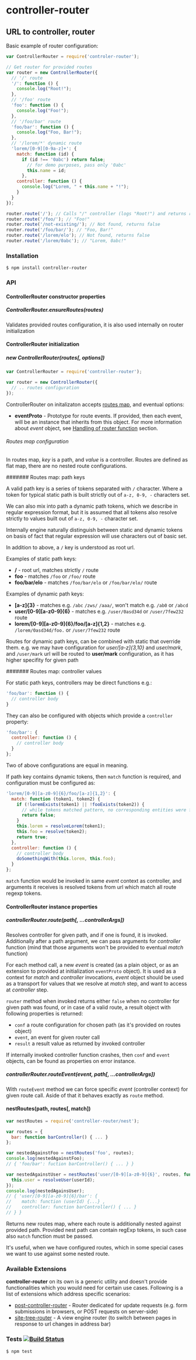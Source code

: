 # controller-router
## URL to controller, router

Basic example of router configuration:

```javascript
var ControllerRouter = require('controler-router');

// Get router for provided routes
var router = new ControllerRouter({
  // '/' route
  '/': function () {
    console.log("Root!");
  },
  // '/foo' route
  'foo': function () {
    console.log("Foo!");
  },
  // '/foo/bar' route
  'foo/bar': function () {
    console.log("Foo, Bar!");
  },
  // '/lorem/*' dynamic route
  'lorem/[0-9][0-9a-z]+': {
    match: function (id) {
      if (id !== '0abc') return false;
        // for demo purposes, pass only '0abc'
        this.name = id;
      },
    controller: function () {
      console.log("Lorem, " + this.name + "!");
    }
  }
});

router.route('/'); // Calls "/" controller (logs "Root!") and returns route call event object
router.route('/foo/'); // "Foo!"
router.route('/not-existing/'); // Not found, returns false
router.route('/foo/bar/'); // "Foo, Bar!"
router.route('/lorem/elo'); // Not found, returns false
router.route('/lorem/0abc'); // "Lorem, 0abc!"
```

### Installation

	$ npm install controller-router

### API
#### ControllerRouter constructor properties
##### ControllerRouter.ensureRoutes(routes)

Validates provided routes configuration, it is also used internally on router initialization

#### ControllerRouter initialization
##### new ControllerRouter(routes[, options])

```javascript
var ControllerRouter = require('controller-router');

var router = new ControllerRouter({
  // .. routes configuration
});
```

ControllerRouter on initalizaton accepts [routes map](#routes-map-configuration), and eventual options:
- __eventProto__ - Prototype for route events. If provided, then each event, will be an instance that inherits from this object.
For more information about _event_ object, see [Handling of router function](https://github.com/medikoo/controller-router#handling-of-router-function) section.

###### Routes map configuration

In routes map, _key_ is a path, and _value_ is a controller. Routes are defined as flat map, there are no nested route configurations.

####### Routes map: path keys

A valid path key is a series of tokens separated with `/` character. Where a token for typical static path is built strictly out of `a-z, 0-9, -` characters set.

We can also mix into path a dynamic path tokens, which we describe in regular expression format, but it is assumed that all tokens also resolve strictly to values built out of  `a-z, 0-9, -` character set.

Internally engine naturally distinguish between static and dynamic tokens on basis of fact that regular expression will use characters out of basic set.

In addition to above, a `/` key is understood as root url.

Examples of static path keys:
- __/__ - root url, matches strictly `/` route
- __foo__ - matches `/foo` or `/foo/` route
- __foo/bar/elo__ - matches `/foo/bar/elo` or `/foo/bar/elo/` route

Examples of dynamic path keys:
- __[a-z]{3}__ - matches e.g. `/abc` `/zws/` `/aaa/`, won't match e.g. `/ab0` or `/abcd`
- __user/[0-9][a-z0-9]{6}__ - matches e.g. `/user/0asd34d` or `/user/7few232` route
- __lorem/[0-9][a-z0-9]{6}/foo/[a-z]{1,2}__ - matches e.g. `/lorem/0asd34d/foo.` or `/user/7few232` route

Routes for dynamic path keys, can be combined with static that override them. e.g. we may have configuration for _user/[a-z]{3,10}_ and _user/mark_, and `/user/mark` url will be routed to __user/mark__ configuration, as it has higher specifity for given path

####### Routes map: controller values

For static path keys, controllers may be direct functions e.g.:
```javascript
'foo/bar': function () {
  // controller body
}
```

They can also be configured with objects which provide a `controller` property:
```javascript
'foo/bar': {
  controller: function () {
    // controller body
  }
};
```

Two of above configurations are equal in meaning.

If path key contains dynamic tokens, then `match` function is required, and configuration must be configured as:

```javascript
'lorem/[0-9][a-z0-9]{6}/foo/[a-z]{1,2}': {
  match: function (token1, token2) {
    if (!loremExists(token1) || !fooExists(token2)) {
      // while tokens matched pattern, no corresponding entities were found
      return false;
    }
    this.lorem = resolveLorem(token1);
    this.foo = resolve(token2);
    return true;
  },
  controller: function () {
    // controller body
    doSomethingWith(this.lorem, this.foo);
  }
};
```

`match` function would be invoked in same _event_ context as controller, and arguments it receives is resolved tokens from url which match all route regexp tokens.

#### ControllerRouter instance properties
##### controllerRouter.route(path[, ...controllerArgs])

Resolves controller for given path, and if one is found, it is invoked. Additionally after a path argument, we can pass arguments for _controller_ function (mind that those arguments won't be provided to eventual _match_ function)

For each method call, a new _event_ is created (as a plain object, or as an extension to provided at initialization `eventProto` object).
It is used as a context for _match_ and _controller_ invocations, _event_ object should be used as a transport for values that we resolve at _match_ step, and want to access at _controller_ step.

`router` method when invoked returns either `false` when no controller for given path was found, or in case of a valid route, a result object with following properties is returned:
- `conf` a route configuration for chosen path (as it's provided on routes object)
- `event`, an event for given router call
- `result` a result value as returned by invoked controller

If internally invoked controller function crashes, then `conf` and `event` objects, can be found as properties on error instance.

##### controllerRouter.routeEvent(event, path[, ...controllerArgs])

With `routeEvent` method we can force specific _event_ (controller context) for given route call. Aside of that it behaves exactly as `route` method.

#### nestRoutes(path, routes[, match])

```javascript
var nestRoutes = require('controller-router/nest');

var routes = {
  bar: function barController() { ... }
};

var nestedAgainstFoo = nestRoutes('foo', routes);
console.log(nestedAgainstFoo);
// { 'foo/bar': fuction barController() { ... } }

var nestedAgainstUser = nestRoutes('user/[0-9][a-z0-9]{6}', routes, function (userId) {
  this.user = resolveUser(userId);
});
console.log(nestedAgainsUser);
// { 'user/[0-9][a-z0-9]{6}/bar': {
//    match: function (userId) {...} ,
//    controller: function barController() { ... }
// } }
```

Returns new routes map, where each route is additionally nested against provided path.
Provided nest path can contain regExp tokens, in such case also `match` function must be passed.

It's useful, when we have configured routes, which in some special cases we want to use against some nested route.

### Available Extensions

__controller-router__ on its own is a generic utility and doesn't provide functionalities which you would need for certain use cases. Following is a list of extensions which address specific scenarios:

- [post-controller-router](https://github.com/medikoo/post-controller-router#post-controller-router) -  Router dedicated for update requests (e.g. form submissions in browsers, or POST requests on server-side)
- [site-tree-router](https://github.com/medikoo/site-tree-router#site-tree-router) - A view engine router (to switch between pages in response to url changes in address bar)

### Tests [![Build Status](https://travis-ci.org/medikoo/controller-router.svg)](https://travis-ci.org/medikoo/controller-router)

	$ npm test
